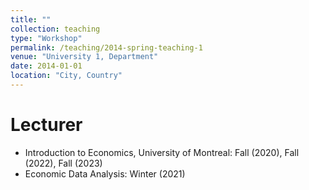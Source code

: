 ```yaml
---
title: ""
collection: teaching
type: "Workshop"
permalink: /teaching/2014-spring-teaching-1
venue: "University 1, Department"
date: 2014-01-01
location: "City, Country"
---
```


Lecturer
======
* Introduction to Economics, University of Montreal: Fall (2020), Fall (2022), Fall (2023)
* Economic Data Analysis: Winter (2021)
  

